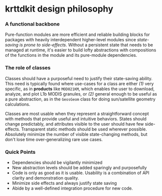 # krttdkit design philosophy

### A functional backbone

Pure-function modules are more efficient and reliable building
blocks for packages with heavily interdependent higher-level
modules since _state-saving is prone to side-effects_. Without
a persistent state that needs to be managed at runtime, it's
easier to build lofty abstractions with compositions of the functions
in the module and its pure-module dependencies.

### The role of classes

Classes should have a purposeful need to justify their state-saving
ability. This need is typically found where use-cases for a class are
either *(1)* very specific, as in __products__ like `MOD021KM`, which
enables the user to download, analyze, and plot L1b MODIS granules,
or *(2)* general enough to be useful as a pure abstraction, as in the
`GeosGeom` class for doing sun/satellite geometry calculations.

Classes are most usable when they represent a straightforward
concept with methods that provide useful and intuitive behaviors.
States should change predictably, and attributes visible to the
user should have few side-effects. Transparent static methods should
be used wherever possible. Absolutely minimize the number of visible
state-changing methods, but don't lose time over-generalizing rare
use cases.

### Quick Points
 - Dependencies should be vigilantly minimized
 - New abstraction levels should be added sparingly and purposefully
 - Code is only as good as it is usable. Usability is a combination
   of API clarity and demonstration quality.
 - Minimize side effects and always justify state saving
 - Abide by a well-defined integration procedure for new code.
